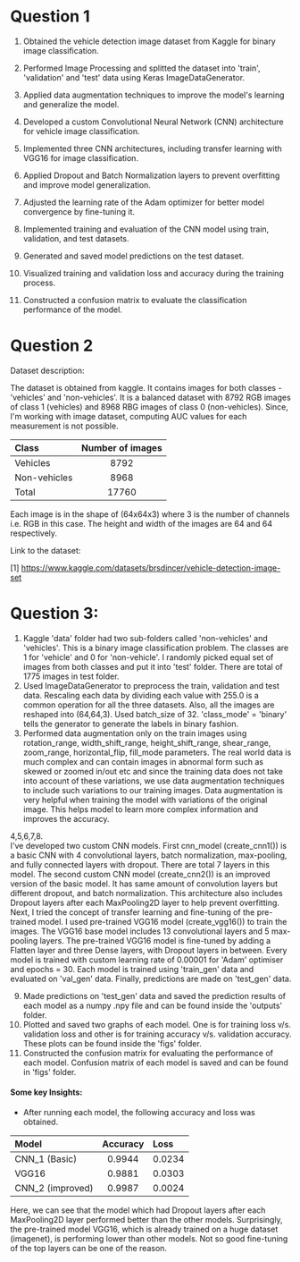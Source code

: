 # Question 1
1. Obtained the vehicle detection image dataset from Kaggle for binary image classification.

2. Performed Image Processing and splitted the dataset into 'train', 'validation' and 'test' data using Keras ImageDataGenerator.
3. Applied data augmentation techniques to improve the model's learning and generalize the model.
4. Developed a custom Convolutional Neural Network (CNN) architecture for vehicle image classification.

5. Implemented three CNN architectures, including transfer learning with VGG16 for image classification.

6. Applied Dropout and Batch Normalization layers to prevent overfitting and improve model generalization.
7. Adjusted the learning rate of the Adam optimizer for better model convergence by fine-tuning it.
8. Implemented training and evaluation of the CNN model using train, validation, and test datasets.
9. Generated and saved model predictions on the test dataset.

10. Visualized training and validation loss and accuracy during the training process.

11. Constructed a confusion matrix to evaluate the classification performance of the model.

# Question 2
Dataset description:

The dataset is obtained from kaggle. It contains images for both classes - 'vehicles' and 'non-vehicles'. It is a balanced dataset with 8792 RGB images of class 1 (vehicles) and 8968 RBG images of class 0 (non-vehicles).
Since, I'm working with image dataset, computing AUC values for each measurement is not possible.

| Class        | Number of images |
|:-------------|:----------------:|
| Vehicles     |       8792       |
| Non-vehicles |       8968       |
| Total        |      17760       |

Each image is in the shape of (64x64x3) where 3 is the number of channels i.e. RGB in this case. The height and width of the images are 64 and 64 respectively.

Link to the dataset:

[1] https://www.kaggle.com/datasets/brsdincer/vehicle-detection-image-set

# Question 3:

1. Kaggle 'data' folder had two sub-folders called 'non-vehicles' and 'vehicles'. This is a binary image classification problem. The classes are 1 for 'vehicle' and 0 for 'non-vehicle'.
I randomly picked equal set of images from both classes and put it into 'test' folder. There are total of 1775 images in test folder.
2. Used ImageDataGenerator to preprocess the train, validation and test data. Rescaling each data by dividing each value with 255.0 is a common operation for all the three datasets.
Also, all the images are reshaped into (64,64,3). Used batch_size of 32. 'class_mode' = 'binary' tells the generator to generate the labels in binary fashion.
3. Performed data augmentation only on the train images using rotation_range, width_shift_range,
height_shift_range, shear_range, zoom_range, horizontal_flip, fill_mode parameters. 
The real world data is much complex and can contain images in abnormal form such as skewed or zoomed in/out etc and since the training data does not take into account of these variations, we use data augmentation techniques to include such variations to our training images.
Data augmentation is very helpful when training the model with variations of the original image. This helps model to learn more complex information and improves the accuracy.

4,5,6,7,8.  <br>
I've developed two custom CNN models. First cnn_model (create_cnn1()) is a basic CNN with 4 convolutional layers, batch normalization, max-pooling, and fully connected layers with dropout. There are total 7 layers in this model.
The second custom CNN model (create_cnn2()) is an improved version of the basic model. It has same amount of convolution layers but different dropout, and batch normalization. This architecture also includes Dropout layers after each MaxPooling2D layer to help prevent overfitting.
Next, I tried the concept of transfer learning and fine-tuning of the pre-trained model. I used pre-trained VGG16 model (create_vgg16()) to train the images. The VGG16 base model includes 13 convolutional layers and 5 max-pooling layers.
The pre-trained VGG16 model is fine-tuned by adding a Flatten layer and three Dense layers, with Dropout layers in between.
Every model is trained with custom learning rate of 0.00001 for 'Adam' optimiser and epochs = 30. Each model is trained using 'train_gen' data and evaluated on 'val_gen' data. Finally, predictions are made on 'test_gen' data.

9. Made predictions on 'test_gen' data and saved the prediction results of each model as a numpy .npy file and can be found inside the 'outputs' folder.
10. Plotted and saved two graphs of each model. One is for training loss v/s. validation loss and other is for training accuracy v/s. validation accuracy. These plots can be found inside the 'figs' folder. 
11. Constructed the confusion matrix for evaluating the performance of each model. Confusion matrix of each model is saved and can be found in 'figs' folder.

#### Some key Insights:
* After running each model, the following accuracy and loss was obtained.

| Model            | Accuracy | Loss   |
|:-----------------|:--------:|:-------|
| CNN_1 (Basic)    |  0.9944  | 0.0234 |
| VGG16            |  0.9881  | 0.0303 |
| CNN_2 (improved) |  0.9987  | 0.0024 |

Here, we can see that the model which had Dropout layers after each MaxPooling2D layer performed better than the other models.
Surprisingly, the pre-trained model VGG16, which is already trained on a huge dataset (imagenet),
is performing lower than other models. Not so good fine-tuning of the top layers can be one of the reason.

